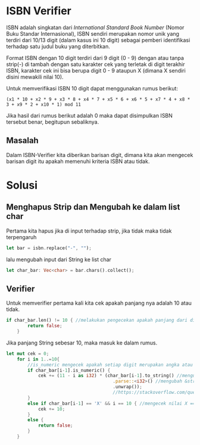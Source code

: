 # ISBN Verifier

ISBN adalah singkatan dari *International Standard Book Number* (Nomor Buku Standar Internasional), ISBN sendiri merupakan nomor unik yang terdiri dari 10/13 digit (dalam kasus ini 10 digit) sebagai pemberi identifikasi terhadap satu judul buku yang diterbitkan.

Format ISBN dengan 10 digit terdiri dari 9 digit (0 - 9) dengan atau tanpa strip(-) di tambah dengan satu karakter cek yang terletak di digit terakhir ISBN, karakter cek ini bisa berupa digit 0 - 9 ataupun X (dimana X sendiri disini mewakili nilai 10).

Untuk memverifikasi ISBN 10 digit dapat menggunakan rumus berikut:
```
(x1 * 10 + x2 * 9 + x3 * 8 + x4 * 7 + x5 * 6 + x6 * 5 + x7 * 4 + x8 * 3 + x9 * 2 + x10 * 1) mod 11
```
Jika hasil dari rumus berikut adalah 0 maka dapat disimpulkan ISBN tersebut benar, begitupun sebaliknya.

## Masalah
Dalam ISBN-Verifier kita diberikan barisan digit, dimana kita akan mengecek barisan digit itu apakah memenuhi kriteria ISBN atau tidak.

# Solusi

## Menghapus Strip dan Mengubah ke dalam list char
Pertama kita hapus jika di input terhadap strip, jika tidak maka tidak terpengaruh
``` rust
let bar = isbn.replace("-", "");
```

lalu mengubah input dari String ke list char 
```rust
let char_bar: Vec<char> = bar.chars().collect(); 
```

## Verifier
Untuk memverifier pertama kali kita cek apakah panjang nya adalah 10 atau tidak.
```rust
if char_bar.len() != 10 { //melakukan pengecekan apakah panjang dari digit == 10 atau tidak, jika tidak maka ISBN salah
        return false;
    }
```

Jika panjang String sebesar 10, maka masuk ke dalam rumus.
```rust
let mut cek = 0;
    for i in 1..=10{
        //is_numeric mengecek apakah setiap digit merupakan angka atau bukan (non-angka hanya X dan itu terletak di digit akhir ISBN)
        if char_bar[i-1].is_numeric() { 
            cek += (11 - i as i32) * (char_bar[i-1].to_string() //mengubah char enjadi &str
                                        .parse::<i32>() //mengubah &str ke integer 32 bit
                                        .unwrap()); 
                                        //https://stackoverflow.com/questions/43983414/how-to-convert-char-to-integer-so-that-1-becomes-1
        }
        else if char_bar[i-1] == 'X' && i == 10 { //mengecek nilai X == 10 dan berada di digit terakhir ISBN
            cek += 10;
        }
        else {
            return false;
        }
    }
```


